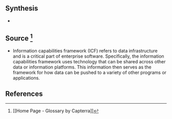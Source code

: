 ## Synthesis
- 
## Source [^1]
- Information capabilities framework (ICF) refers to data infrastructure and is a critical part of enterprise software. Specifically, the information capabilities framework uses technology that can be shared across other data or information platforms. This information then serves as the framework for how data can be pushed to a variety of other programs or applications.
## References

[^1]: [[Home Page - Glossary by Capterra]]
